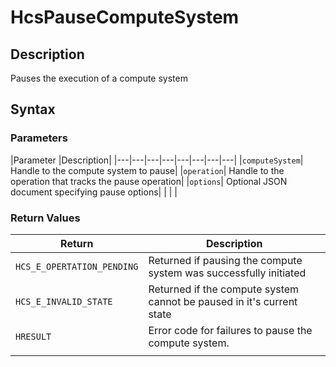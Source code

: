 # HcsPauseComputeSystem

## Description
Pauses the execution of a compute system

## Syntax

### Parameters
|Parameter     |Description|
|---|---|---|---|---|---|---|---| 
|`computeSystem`| Handle to the compute system to pause|
|`operation`| Handle to the operation that tracks the pause operation|
|`options`| Optional JSON document specifying pause options| 
|    |    | 

### Return Values
|Return | Description|
|---|---|
|`HCS_E_OPERTATION_PENDING`|Returned if pausing the compute system was successfully initiated|
|`HCS_E_INVALID_STATE`|Returned if the compute system cannot be paused in it's current state|
|`HRESULT`|Error code for failures to pause the compute system.|
|     |     |
